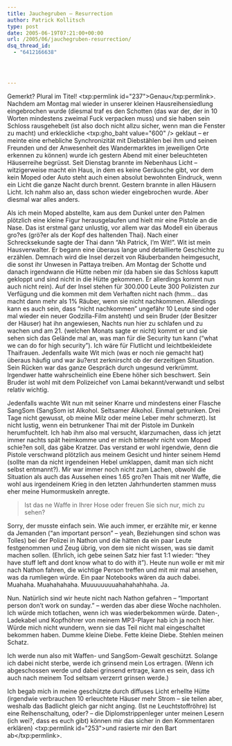 ```yaml
---
title: Jauchegruben – Resurrection
author: Patrick Kollitsch
type: post
date: 2005-06-19T07:21:00+00:00
url: /2005/06/jauchegruben-resurrection/
dsq_thread_id:
  - "6412166638"




---
```

Gemerkt? Plural im Titel! <txp:permlink id="237">Genau</txp:permlink>.</span> Nachdem am Montag mal wieder in unserer kleinen Hausreihensiedlung eingebrochen wurde (diesmal traf es den Schotten (das war der, der in 10 Worten mindestens zweimal Fuck verpacken muss) und sie haben sein Schloss rausgehebelt (ist also doch nicht allzu sicher, wenn man die Fenster zu macht) und erkleckliche <txp:gho_baht value="600" /> geklaut &#8211; er meinte eine erhebliche Synchronizität mit Diebstählen bei ihm und seinen Freunden und der Anwesenheit des Wandermarktes im jeweiligen Orte erkennen zu können) wurde ich gestern Abend mit einer beleuchteten Häuserreihe begrüsst. Seit Dienstag brannte im Nebenhaus Licht &#8211; witzigerweise macht ein Haus, in dem es keine Geräusche gibt, vor dem kein Moped oder Auto steht auch einen absolut bewohnten Eindruck, wenn ein Licht die ganze Nacht durch brennt. Gestern brannte in allen Häusern Licht. Ich nahm also an, dass schon wieder eingebrochen wurde. Aber diesmal war alles anders.

Als ich mein Moped abstellte, kam aus dem Dunkel unter den Palmen plötzlich eine kleine Figur herausgelaufen und hielt mir eine Pistole an die Nase. Das ist erstmal ganz unlustig, vor allem war das Modell ein überaus gro?es (grö?er als der Kopf des haltenden Thai). Nach einer Schrecksekunde sagte der Thai dann &#8220;Ah Patrick, I&#8217;m Wit!&#8221;. Wit ist mein Hausverwalter. Er begann eine überaus lange und detaillierte Geschichte zu erzählen. Demnach wird die Insel derzeit von Räuberbanden heimgesucht, die sonst ihr Unwesen in Pattaya treiben. Am Montag der Schotte und danach irgendwann die Hütte neben mir (da haben sie das Schloss kaputt gekloppt und sind nicht in die Hütte gekommen. Er allerdings kommt nun auch nicht rein). Auf der Insel stehen für 300.000 Leute 300 Polizisten zur Verfügung und die kommen mit dem Verhaften nicht nach (hmm&#8230; das macht dann mehr als 1% Räuber, wenn sie nicht nachkommen. Allerdings kann es auch sein, dass &#8220;nicht nachkommen&#8221; ungefähr 10 Leute sind oder mal wieder ein neuer Godzilla-Film ansteht) und sein Bruder (der Besitzer der Häuser) hat ihn angewiesen, Nachts nun hier zu schlafen und zu wachen und am 21. (welchen Monats sagte er nicht) kommt er und sie sehen sich das Gelände mal an, was man für die Security tun kann (&#8220;what we can do for high security&#8221;). Ich wäre für Flutlicht und leichtbekleidete Thaifrauen. Jedenfalls waite Wit mich (was er noch nie gemacht hat) überaus häufig und war äu?erst zerknirscht ob der derzeitigen Situation. Sein Rücken war das ganze Gespräch durch ungesund verkrümmt. Irgendwer hatte wahrscheinlich eine Ebene höher sich beschwert. Sein Bruder ist wohl mit dem Polizeichef von Lamai bekannt/verwandt und selbst relativ wichtig. 

Jedenfalls wachte Wit nun mit seiner Knarre und mindestens einer Flasche SangSom (SangSom ist Alkohol. Seltsamer Alkohol. Einmal getrunken. Drei Tage nicht gewusst, ob meine Milz oder meine Leber mehr schmerzt). Ist nicht lustig, wenn ein betrunkener Thai mit der Pistole im Dunkeln herumfuchtelt. Ich hab ihm also mal versucht, klarzumachen, dass ich jetzt immer nachts spät heimkomme und er mich bittesehr nicht vom Moped schie?en soll, das gäbe Kratzer. Das verstand er wohl irgendwie, denn die Pistole verschwand plötzlich aus meinem Gesicht und hinter seinem Hemd (sollte man da nicht irgendeinen Hebel umklappen, damit man sich nicht selbst entmannt?). Mir war immer noch nicht zum Lachen, obwohl die Situation als auch das Aussehen eines 1.65 gro?en Thais mit ner Waffe, die wohl aus irgendeinem Krieg in den letzten Jahrhunderten stammen muss eher meine Humormuskeln anregte.

> Ist das ne Waffe in Ihrer Hose oder freuen Sie sich nur, mich zu sehen? 

Sorry, der musste einfach sein. Wie auch immer, er erzählte mir, er kenne da Jemanden (&#8220;an important person&#8221; &#8211; yeah, Beziehungen sind schon was Tolles) bei der Polizei in Nathon und die hätten da ein paar Leute festgenommen und Zeug übrig, von dem sie nicht wissen, was sie damit machen sollen. (Ehrlich, ich gebe seinen Satz hier fast 1:1 wieder: &#8220;they have stuff left and dont know what to do with it&#8221;). Heute nun wolle er mit mir nach Nathon fahren, die wichtige Person treffen und mit mir mal ansehen, was da rumliegen würde. Ein paar Notebooks wären da auch dabei. Muahaha. Muahahahaha. Muuuuuuuuahahahahhaha. Ja.

Nun. Natürlich sind wir heute nicht nach Nathon gefahren &#8211; &#8220;Important person don&#8217;t work on sunday.&#8221; &#8211; werden das aber diese Woche nachholen. Ich würde mich totlachen, wenn ich was wiederbekommen würde. Daten-, Ladekabel und Kopfhöhrer von meinem MP3-Player hab ich ja noch hier. Würde mich nicht wundern, wenn sie das Teil nicht mal eingeschaltet bekommen haben. Dumme kleine Diebe. Fette kleine Diebe. Stehlen meinen Schatz. 

Ich werde nun also mit Waffen- und SangSom-Gewalt geschützt. Solange ich dabei nicht sterbe, werde ich grinsend mein Los ertragen. (Wenn ich abgeschossen werde und dabei grinsend ertrage, kann es sein, dass ich auch nach meinem Tod seltsam verzerrt grinsen werde.)

Ich begab mich in meine geschützte durch diffuses Licht erhellte Hütte (irgendwie verbrauchen 10 erleuchtete Häuser mehr Strom &#8211; sie teilen aber, weshalb das Badlicht gleich gar nicht anging. (Ist ne Leuchtstoffröhre) Ist eine Reihenschaltung, oder? &#8211; die Diplomstrippenleger unter meinen Lesern (ich wei?, dass es euch gibt) können mir das sicher in den Kommentaren erklären) <txp:permlink id="253">und rasierte mir den Bart ab</txp:permlink>.